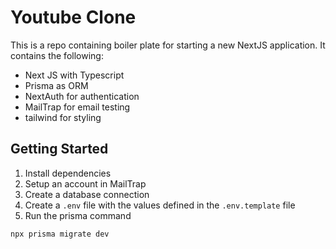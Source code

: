 # Youtube Clone

This is a repo containing boiler plate for starting a new NextJS application. It contains the following:

- Next JS with Typescript 
- Prisma as ORM
- NextAuth for authentication
- MailTrap for email testing
- tailwind for styling

## Getting Started

1. Install dependencies
2. Setup an account in MailTrap
3. Create a database connection
3. Create a `.env` file with the values defined in the `.env.template` file
4. Run the prisma command

```bash
npx prisma migrate dev
```
